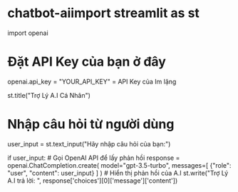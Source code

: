 # chatbot-aiimport streamlit as st
import openai

# Đặt API Key của bạn ở đây
openai.api_key = "YOUR_API_KEY" =  API Key của Im lặng

st.title("Trợ Lý A.I Cá Nhân")

# Nhập câu hỏi từ người dùng
user_input = st.text_input("Hãy nhập câu hỏi của bạn:")

if user_input:
    # Gọi OpenAI API để lấy phản hồi
    response = openai.ChatCompletion.create(
        model="gpt-3.5-turbo",
        messages=[
            {"role": "user", "content": user_input}
        ]
    )
    # Hiển thị phản hồi của A.I
    st.write("Trợ Lý A.I trả lời: ", response['choices'][0]['message']['content'])
